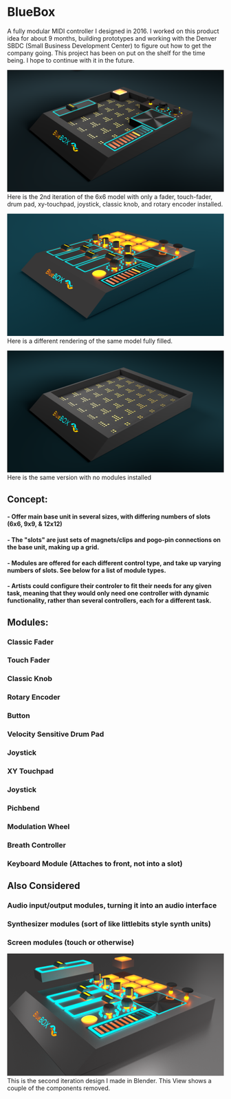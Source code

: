 # BlueBox
A fully modular MIDI controller I designed in 2016. I worked on this product idea for about 9 months, building prototypes and working with the Denver SBDC (Small Business Development Center) to figure out how to get the company going. This project has been on put on the shelf for the time being. I hope to continue with it in the future.

![Partially filled controller](BlueBox_2.11(6x6_partial_fill).png)
Here is the 2nd iteration of the 6x6 model with only a fader, touch-fader, drum pad, xy-touchpad, joystick, classic knob, and rotary encoder installed.

![Modules Out View](BlueBox_2.11(6x6).png)
Here is a different rendering of the same model fully filled.

![Modules Out View](BlueBox_2.11(6x6_empty).png)
Here is the same version with no modules installed


## Concept:
#### - Offer main base unit in several sizes, with differing numbers of slots (6x6, 9x9, & 12x12)
#### - The "slots" are just sets of magnets/clips and pogo-pin connections on the base unit, making up a grid.
#### - Modules are offered for each different control type, and take up varying numbers of slots. See below for a list of module types.
#### - Artists could configure their controler to fit their needs for any given task, meaning that they would only need one controller with dynamic functionality, rather than several controllers, each for a different task.

## Modules:
### Classic Fader
### Touch Fader
### Classic Knob
### Rotary Encoder
### Button
### Velocity Sensitive Drum Pad
### Joystick
### XY Touchpad
### Joystick
### Pichbend
### Modulation Wheel
### Breath Controller
### Keyboard Module (Attaches to front, not into a slot)

## Also Considered
### Audio input/output modules, turning it into an audio interface
### Synthesizer modules (sort of like littlebits style synth units)
### Screen modules (touch or otherwise)


![Modules Out View](BlueBox_Modules_Out1.png)
This is the second iteration design I made in Blender. This View shows a couple of the components removed.

